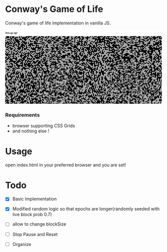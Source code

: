 # Conway's Game of Life

Conway's game of life implementation in vanilla JS.

<img src="https://raw.githubusercontent.com/alphataur/conway_gol/main/game_of_life_preview.jpeg" />

### Requirements
- browser supporting CSS Grids
- and nothing else !

# Usage 
open index.html in your preferred browser and you are set!

# Todo
- [X] Basic Implementation
- [X] Modified random logic so that epochs are longer(randomly seeded with live block prob 0.7)
- [ ] allow to change blockSize
- [ ] Stop Pause and Reset
- [ ] Organize

